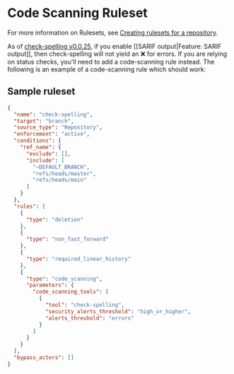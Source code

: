# Code Scanning Ruleset

For more information on Rulesets, see [Creating rulesets for a repository](https://docs.github.com/en/repositories/configuring-branches-and-merges-in-your-repository/managing-rulesets/creating-rulesets-for-a-repository).

As of [check-spelling v0.0.25](https://github.com/check-spelling/check-spelling/releases/tag/v0.0.25), if you enable [[SARIF output|Feature: SARIF output]], then check-spelling will not yield an :x: for errors. If you are relying on status checks, you'll need to add a code-scanning rule instead. The following is an example of a code-scanning rule which should work:

## Sample ruleset

```json
{
  "name": "check-spelling",
  "target": "branch",
  "source_type": "Repository",
  "enforcement": "active",
  "conditions": {
    "ref_name": {
      "exclude": [],
      "include": [
        "~DEFAULT_BRANCH",
        "refs/heads/master",
        "refs/heads/main"
      ]
    }
  },
  "rules": [
    {
      "type": "deletion"
    },
    {
      "type": "non_fast_forward"
    },
    {
      "type": "required_linear_history"
    },
    {
      "type": "code_scanning",
      "parameters": {
        "code_scanning_tools": [
          {
            "tool": "check-spelling",
            "security_alerts_threshold": "high_or_higher",
            "alerts_threshold": "errors"
          }
        ]
      }
    }
  ],
  "bypass_actors": []
}
```
